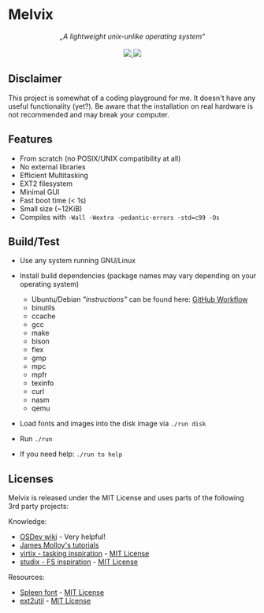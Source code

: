 # Melvix

<p align="center">
    <i>„A lightweight unix-unlike operating system“</i>
    <br><br>
    <a href="https://github.com/marvinborner/Melvix/actions?query=workflow%3A%22Project+build%22" target="_blank">
        <img src="https://img.shields.io/github/workflow/status/marvinborner/Melvix/Project%20build?style=for-the-badge" />
    </a>
    <a href="https://app.codacy.com/manual/marvin-borner/Melvix/dashboard" target="_blank">
        <img src="https://img.shields.io/codacy/grade/4ae29e218d7c439eaa549ea828ffcaac?style=for-the-badge" />
    </a>
</p>

## Disclaimer

This project is somewhat of a coding playground for me. It doesn't have any useful functionality (yet?). Be aware that the installation on real hardware is not recommended and may break your computer.

## Features

-   From scratch (no POSIX/UNIX compatibility at all)
-   No external libraries
-   Efficient Multitasking
-   EXT2 filesystem
-   Minimal GUI
-   Fast boot time (< 1s)
-   Small size (~12KiB)
-   Compiles with `-Wall -Wextra -pedantic-errors -std=c99 -Os`

## Build/Test

-   Use any system running GNU/Linux

-   Install build dependencies (package names may vary depending on your operating system)

    -   Ubuntu/Debian _"instructions"_ can be found here: [GitHub Workflow](https://raw.githubusercontent.com/marvinborner/Melvix/master/.github/workflows/build.yml)
    -   binutils
    -   ccache
    -   gcc
    -   make
    -   bison
    -   flex
    -   gmp
    -   mpc
    -   mpfr
    -   texinfo
    -   curl
    -   nasm
    -   qemu

-   Load fonts and images into the disk image via `./run disk`

-   Run `./run`

-   If you need help: `./run to help`

## Licenses

Melvix is released under the MIT License and uses parts of the following 3rd party projects:

Knowledge:

-   [OSDev wiki](https://wiki.osdev.org) - Very helpful!
-   [James Molloy's tutorials](http://jamesmolloy.co.uk/tutorial_html/)
-   [virtix - tasking inspiration](https://github.com/16Bitt/virtix/) - [MIT License](https://github.com/16Bitt/virtix/blob/85a3c58f3d3b8932354e85a996a79c377139c201/LICENSE)
-   [studix - FS inspiration](https://github.com/orodley/studix) - [MIT License](https://github.com/orodley/studix/blob/d1b1d006010120551df58ff3faaf97484dfa9806/LICENSE)

Resources:

-   [Spleen font](https://github.com/fcambus/spleen) - [MIT License](https://github.com/fcambus/spleen/blob/5759e9abb130b89ba192edc5324b12ef07b7dad3/LICENSE)
-   [ext2util](https://github.com/lazear/ext2util) - [MIT License](https://github.com/lazear/ext2util/blob/9bbcc81be46416491f8d46f25f7f775cfb7f2261/LICENSE)
